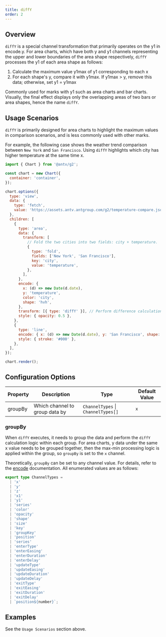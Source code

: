 ```yaml
---
title: diffY
order: 2
---
```


## Overview

`diffY` is a special channel transformation that primarily operates on the y1 in encode.y. For area charts, which have both y and y1 channels representing the upper and lower boundaries of the area shape respectively, `diffY` processes the y1 of each area shape as follows:

1. Calculate the maximum value y1max of y1 corresponding to each x
2. For each shape's y, compare it with y1max. If y1max > y, remove this data; otherwise, set y1 = y1max

Commonly used for marks with y1 such as area charts and bar charts. Visually, the final effect displays only the overlapping areas of two bars or area shapes, hence the name `diffY`.

## Usage Scenarios

`diffY` is primarily designed for area charts to highlight the maximum values in comparison scenarios, and is less commonly used with other marks.

For example, the following case shows the weather trend comparison between `New York` and `San Francisco`. Using `diffY` highlights which city has higher temperature at the same time x.

```js | ob { inject: true }
import { Chart } from '@antv/g2';

const chart = new Chart({
  container: 'container',
});

chart.options({
  type: 'view',
  data: {
    type: 'fetch',
    value: 'https://assets.antv.antgroup.com/g2/temperature-compare.json',
  },
  children: [
    {
      type: 'area',
      data: {
        transform: [
          // Fold the two cities into two fields: city + temperature.
          {
            type: 'fold',
            fields: ['New York', 'San Francisco'],
            key: 'city',
            value: 'temperature',
          },
        ],
      },
      encode: {
        x: (d) => new Date(d.date),
        y: 'temperature',
        color: 'city',
        shape: 'hvh',
      },
      transform: [{ type: 'diffY' }], // Perform difference calculation on grouped y values here.
      style: { opacity: 0.5 },
    },
    {
      type: 'line',
      encode: { x: (d) => new Date(d.date), y: 'San Francisco', shape: 'hvh' },
      style: { stroke: '#000' },
    },
  ],
});

chart.render();
```

## Configuration Options

| Property | Description                    | Type                               | Default Value |
| -------- | ------------------------------ | ---------------------------------- | ------------- |
| groupBy  | Which channel to group data by | `ChannelTypes` \| `ChannelTypes[]` | `x`           |

### groupBy

When `diffY` executes, it needs to group the data and perform the `diffY` calculation logic within each group. For area charts, y data under the same x value needs to be grouped together, then the max-min processing logic is applied within the group, so `groupBy` is set to the `x` channel.

Theoretically, `groupBy` can be set to any channel value. For details, refer to the [encode](/en/manual/core/encode) documentation. All enumerated values are as follows:

```ts
export type ChannelTypes =
  | 'x'
  | 'y'
  | 'z'
  | 'x1'
  | 'y1'
  | 'series'
  | 'color'
  | 'opacity'
  | 'shape'
  | 'size'
  | 'key'
  | 'groupKey'
  | 'position'
  | 'series'
  | 'enterType'
  | 'enterEasing'
  | 'enterDuration'
  | 'enterDelay'
  | 'updateType'
  | 'updateEasing'
  | 'updateDuration'
  | 'updateDelay'
  | 'exitType'
  | 'exitEasing'
  | 'exitDuration'
  | 'exitDelay'
  | `position${number}`;
```

## Examples

See the `Usage Scenarios` section above.
